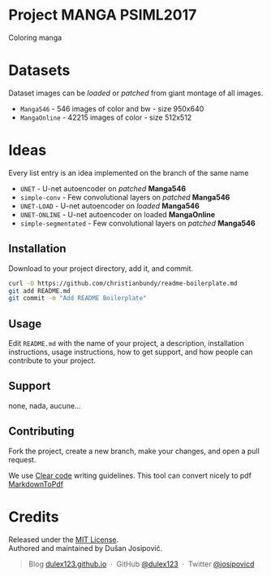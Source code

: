 # Project MANGA PSIML2017

Coloring manga

# Datasets

Dataset images can be _loaded_ or *patched* from giant montage of all images.

-   `Manga546` -  546 images of color and bw - size 950x640
-   `MangaOnline` -  42215 images of color - size 512x512

# Ideas

Every list entry is an idea implemented on the branch of the same name

-   `UNET`  -  U-net autoencoder on *patched* **Manga546**
-   `simple-conv` -  Few convolutional layers on _patched_ **Manga546**
-   `UNET-LOAD` - U-net autoencoder on _loaded_ **Manga546**
-   `UNET-ONLINE` - U-net autoencoder on loaded **MangaOnline**
-   `simple-segmentated` - Few convolutional layers on _patched_ **Manga546**



## Installation

Download to your project directory, add it, and commit.

```sh
curl -O https://github.com/christianbundy/readme-boilerplate.md
git add README.md
git commit -m "Add README Boilerplate"
```

## Usage

Edit `README.md` with the name of your project, a description, installation instructions, usage instructions, how to get support, and how people can contribute to your project.

## Support

none, nada, aucune...

## Contributing

Fork the project, create a new branch, make your changes, and open a pull request.

We use [Clear code](http://introcs.cs.princeton.edu/java/11style/) writing guidelines.
This tool can convert nicely to pdf [MarkdownToPdf](http://www.markdowntopdf.com/)

# Credits

Released under the [MIT License].<br>
Authored and maintained by Dušan Josipović.

> Blog [dulex123.github.io](http://dulex123.github.io) &nbsp;&middot;&nbsp;
> GitHub [@dulex123](https://github.com/dulex123) &nbsp;&middot;&nbsp;
> Twitter [@josipovicd](https://twitter.com/josipovicd)

[MIT License]: http://mit-license.org/

